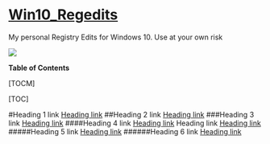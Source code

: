 #  [Win10_Regedits](https://github.com/Devour52k/Win10_Regedits "Win10_Regedits")
My personal Registry Edits for Windows 10. Use at your own risk

![](https://upload.wikimedia.org/wikipedia/commons/thumb/3/33/Registry.svg/150px-Registry.svg.png)

**Table of Contents**

[TOCM]

[TOC]

#Heading 1 link [Heading link](https://github.com/pandao/editor.md "Heading link")
##Heading 2 link [Heading link](https://github.com/pandao/editor.md "Heading link")
###Heading 3 link [Heading link](https://github.com/pandao/editor.md "Heading link")
####Heading 4 link [Heading link](https://github.com/pandao/editor.md "Heading link") Heading link [Heading link](https://github.com/pandao/editor.md "Heading link")
#####Heading 5 link [Heading link](https://github.com/pandao/editor.md "Heading link")
######Heading 6 link [Heading link](https://github.com/pandao/editor.md "Heading link")
